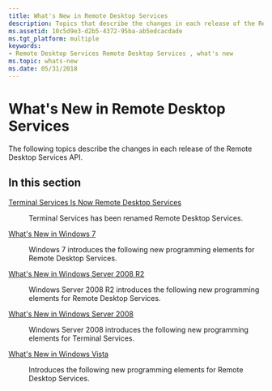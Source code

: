 ```yaml
---
title: What's New in Remote Desktop Services
description: Topics that describe the changes in each release of the Remote Desktop Services API.
ms.assetid: 10c5d9e3-d2b5-4372-95ba-ab5edcacdade
ms.tgt_platform: multiple
keywords:
- Remote Desktop Services Remote Desktop Services , what's new
ms.topic: whats-new
ms.date: 05/31/2018
---
```


# What's New in Remote Desktop Services

The following topics describe the changes in each release of the Remote Desktop Services API.

## In this section

<dl> <dt>

[Terminal Services Is Now Remote Desktop Services](terminal-services-is-now-remote-desktop-services.md)
</dt> <dd>

Terminal Services has been renamed Remote Desktop Services.

</dd> <dt>

[What's New in Windows 7](what-s-new-in-windows-7.md)
</dt> <dd>

Windows 7 introduces the following new programming elements for Remote Desktop Services.

</dd> <dt>

[What's New in Windows Server 2008 R2](what-s-new-in-windows-server-2008-r2.md)
</dt> <dd>

Windows Server 2008 R2 introduces the following new programming elements for Remote Desktop Services.

</dd> <dt>

[What's New in Windows Server 2008](what-s-new-in-windows-server-2008.md)
</dt> <dd>

Windows Server 2008 introduces the following new programming elements for Terminal Services.

</dd> <dt>

[What's New in Windows Vista](what-s-new-in-windows-vista.md)
</dt> <dd>

Introduces the following new programming elements for Remote Desktop Services.

</dd> </dl>

 

 




